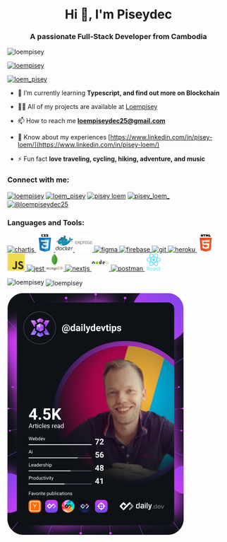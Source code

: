 <h1 align="center">Hi 👋, I'm Piseydec</h1>
<h3 align="center">A passionate Full-Stack Developer from Cambodia</h3>

<p align="left"> <img src="https://komarev.com/ghpvc/?username=loempisey&label=Profile%20views&color=0e75b6&style=flat" alt="loempisey" /> </p>

<p align="left"> <a href="https://github.com/ryo-ma/github-profile-trophy"><img src="https://github-profile-trophy.vercel.app/?username=loempisey" alt="loempisey" /></a> </p>

<p align="left"> <a href="https://twitter.com/loem_pisey" target="blank"><img src="https://img.shields.io/twitter/follow/loem_pisey?logo=twitter&style=for-the-badge" alt="loem_pisey" /></a> </p>

- 🌱 I’m currently learning **Typescript, and find out more on Blockchain**

- 👨‍💻 All of my projects are available at [Loempisey](Loempisey)

- 📫 How to reach me **loempiseydec25@gmail.com**

- 📄 Know about my experiences [https://www.linkedin.com/in/pisey-loem/](https://www.linkedin.com/in/pisey-loem/)

- ⚡ Fun fact **love traveling, cycling, hiking, adventure, and music**

<h3 align="left">Connect with me:</h3>
<p align="left">
<a href="https://dev.to/loempisey" target="blank"><img align="center" src="https://raw.githubusercontent.com/rahuldkjain/github-profile-readme-generator/master/src/images/icons/Social/devto.svg" alt="loempisey" height="30" width="40" /></a>
<a href="https://twitter.com/loem_pisey" target="blank"><img align="center" src="https://raw.githubusercontent.com/rahuldkjain/github-profile-readme-generator/master/src/images/icons/Social/twitter.svg" alt="loem_pisey" height="30" width="40" /></a>
<a href="https://linkedin.com/in/pisey loem" target="blank"><img align="center" src="https://raw.githubusercontent.com/rahuldkjain/github-profile-readme-generator/master/src/images/icons/Social/linked-in-alt.svg" alt="pisey loem" height="30" width="40" /></a>
<a href="https://instagram.com/pisey_loem_" target="blank"><img align="center" src="https://raw.githubusercontent.com/rahuldkjain/github-profile-readme-generator/master/src/images/icons/Social/instagram.svg" alt="pisey_loem_" height="30" width="40" /></a>
<a href="https://medium.com/@loempiseydec25" target="blank"><img align="center" src="https://raw.githubusercontent.com/rahuldkjain/github-profile-readme-generator/master/src/images/icons/Social/medium.svg" alt="@loempiseydec25" height="30" width="40" /></a>
</p>

<h3 align="left">Languages and Tools:</h3>
<p align="left"> <a href="https://www.chartjs.org" target="_blank" rel="noreferrer"> <img src="https://www.chartjs.org/media/logo-title.svg" alt="chartjs" width="40" height="40"/> </a> <a href="https://www.w3schools.com/css/" target="_blank" rel="noreferrer"> <img src="https://raw.githubusercontent.com/devicons/devicon/master/icons/css3/css3-original-wordmark.svg" alt="css3" width="40" height="40"/> </a> <a href="https://www.docker.com/" target="_blank" rel="noreferrer"> <img src="https://raw.githubusercontent.com/devicons/devicon/master/icons/docker/docker-original-wordmark.svg" alt="docker" width="40" height="40"/> </a> <a href="https://expressjs.com" target="_blank" rel="noreferrer"> <img src="https://raw.githubusercontent.com/devicons/devicon/master/icons/express/express-original-wordmark.svg" alt="express" width="40" height="40"/> </a> <a href="https://www.figma.com/" target="_blank" rel="noreferrer"> <img src="https://www.vectorlogo.zone/logos/figma/figma-icon.svg" alt="figma" width="40" height="40"/> </a> <a href="https://firebase.google.com/" target="_blank" rel="noreferrer"> <img src="https://www.vectorlogo.zone/logos/firebase/firebase-icon.svg" alt="firebase" width="40" height="40"/> </a> <a href="https://git-scm.com/" target="_blank" rel="noreferrer"> <img src="https://www.vectorlogo.zone/logos/git-scm/git-scm-icon.svg" alt="git" width="40" height="40"/> </a> <a href="https://heroku.com" target="_blank" rel="noreferrer"> <img src="https://www.vectorlogo.zone/logos/heroku/heroku-icon.svg" alt="heroku" width="40" height="40"/> </a> <a href="https://www.w3.org/html/" target="_blank" rel="noreferrer"> <img src="https://raw.githubusercontent.com/devicons/devicon/master/icons/html5/html5-original-wordmark.svg" alt="html5" width="40" height="40"/> </a> <a href="https://developer.mozilla.org/en-US/docs/Web/JavaScript" target="_blank" rel="noreferrer"> <img src="https://raw.githubusercontent.com/devicons/devicon/master/icons/javascript/javascript-original.svg" alt="javascript" width="40" height="40"/> </a> <a href="https://jestjs.io" target="_blank" rel="noreferrer"> <img src="https://www.vectorlogo.zone/logos/jestjsio/jestjsio-icon.svg" alt="jest" width="40" height="40"/> </a> <a href="https://www.mongodb.com/" target="_blank" rel="noreferrer"> <img src="https://raw.githubusercontent.com/devicons/devicon/master/icons/mongodb/mongodb-original-wordmark.svg" alt="mongodb" width="40" height="40"/> </a> <a href="https://nextjs.org/" target="_blank" rel="noreferrer"> <img src="https://cdn.worldvectorlogo.com/logos/nextjs-2.svg" alt="nextjs" width="40" height="40"/> </a> <a href="https://nodejs.org" target="_blank" rel="noreferrer"> <img src="https://raw.githubusercontent.com/devicons/devicon/master/icons/nodejs/nodejs-original-wordmark.svg" alt="nodejs" width="40" height="40"/> </a> <a href="https://postman.com" target="_blank" rel="noreferrer"> <img src="https://www.vectorlogo.zone/logos/getpostman/getpostman-icon.svg" alt="postman" width="40" height="40"/> </a> <a href="https://reactjs.org/" target="_blank" rel="noreferrer"> <img src="https://raw.githubusercontent.com/devicons/devicon/master/icons/react/react-original-wordmark.svg" alt="react" width="40" height="40"/> </a> </p>

<p><img align="left" src="https://github-readme-stats.vercel.app/api/top-langs?username=loempisey&show_icons=true&locale=en&layout=compact" alt="loempisey" /></p>

<p>&nbsp;<img align="center" src="https://github-readme-stats.vercel.app/api?username=loempisey&show_icons=true&locale=en" alt="loempisey" /></p>

<a href="https://app.daily.dev/Loempisey"><img src="https://github.com/rebelchris/rebelchris/blob/master/devcard.svg" width="400" alt="Piseydec's Dev Card"/></a>


